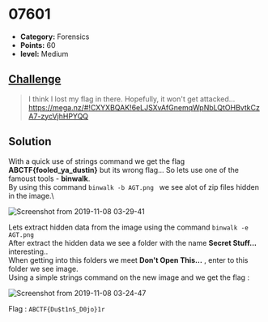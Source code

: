 

# 07601

* **Category:** Forensics
* **Points:** 60
* **level:** Medium

## [Challenge](https://ctflearn.com/problems/97)

> I think I lost my flag in there. Hopefully, it won't get attacked...\
>  https://mega.nz/#!CXYXBQAK!6eLJSXvAfGnemqWpNbLQtOHBvtkCzA7-zycVjhHPYQQ

## Solution

With a quick use of strings command we get the flag **ABCTF{fooled_ya_dustin}** but its wrong flag...
So lets use one of the famoust tools - **binwalk**.\
By using this command ```binwalk -b AGT.png ```  we see alot of zip files hidden in the image.\

![Screenshot from 2019-11-08 03-29-41](https://user-images.githubusercontent.com/57364083/68436639-4a023600-01c7-11ea-8947-9fbe8122dc94.png)

Lets extract hidden data from the image using the command  ```binwalk -e AGT.png ```\
After extract the hidden data we see a folder with the name **Secret Stuff...**  interesting..\
When getting into this folders we meet **Don't Open This...** , enter to this folder we see image.\
Using a simple strings command on the new image and we get the flag :

![Screenshot from 2019-11-08 03-24-47](https://user-images.githubusercontent.com/57364083/68436430-a9ac1180-01c6-11ea-9d3a-161f989ed316.png)


Flag : ```ABCTF{Du$t1nS_D0jo}1r ```

